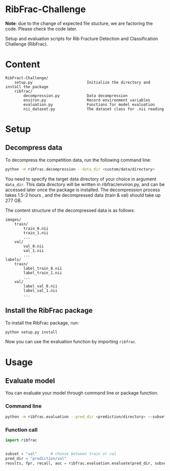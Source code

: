 # RibFrac-Challenge

**Note**: due to the change of expected file stucture, we are factoring the code. Please check the code later.

Setup and evaluation scripts for Rib Fracture Detection and Classification Challenge (RibFrac).



# Content

```
RibFract-Challenge/
    setup.py                        Initialize the directory and install the package
    ribfrac/
        decompression.py            Data decompression
        environ.py                  Record environment variables
        evaluation.py               Functions for model evaluation
        nii_dataset.py              The dataset class for .nii reading
```

# Setup

## Decompress data
To decompress the competition data, run the following command line:
```bash
python -m ribfrac.decompression --data_dir <custom/data/directory>
```
You need to specify the target data directory of your choice in argument ```data_dir```. This data directory will be written in ribfrac/environ.py, and can be accessed later once the package is installed. The decompression process takes 1.5-2 hours , and the decompressed data (train & val) should take up 277 GB.

The content structure of the decompressed data is as follows:
```
images/
    train/
        train_0.nii
        train_1.nii
        ...
    val/
        val_0.nii
        val_1.nii
        ...
labels/
    train/
        label_train_0.nii
        label_train_1.nii
        ...
    val/
        label_val_0.nii
        label_val_1.nii
        ...
```

## Install the RibFrac package
To install the RibFrac package, run:
```bash
python setup.py install
```
Now you can use the evaluation function by importing ```ribfrac```.

# Usage

## Evaluate model
You can evaluate your model through command line or package function.
### Command line
```bash
python -m ribfrac.evaluation --pred_dir <prediction/directory> --subset <{train, val}>
```
### Function call
```python
import ribfrac


subset = "val"      # choose between train or val
pred_dir = "prediction/val"
results, fpr, recall, auc = ribfrac.evaluation.evaluate(pred_dir, subset)
```
